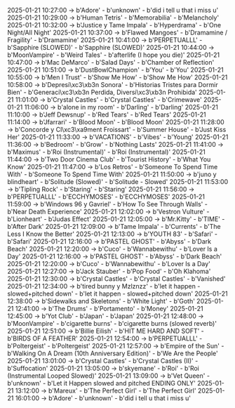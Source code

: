 2025-01-21 10:27:00 -> b'Adore' - b'unknown' - b'did i tell u that i miss u'
2025-01-21 10:29:00 -> b'Human Tetris' - b'Memorabilia' - b'Melancholy'
2025-01-21 10:32:00 -> b'Justice y Tame Impala' - b'Hyperdrama' - b'One Night/All Night'
2025-01-21 10:37:00 -> b'Flawed Mangoes' - b'Dramamine / Fragility' - b'Dramamine'
2025-01-21 10:41:00 -> b'PERPETUALLL' - b'Sapphire (SLOWED)' - b'Sapphire (SLOWED)'
2025-01-21 10:44:00 -> b'MoonVampire' - b'Weird Tales' - b'afterlife (I hope you die)'
2025-01-21 10:47:00 -> b'Mac DeMarco' - b'Salad Days' - b'Chamber of Reflection'
2025-01-21 10:51:00 -> b'DustBowlChampion' - b'You' - b'You'
2025-01-21 10:55:00 -> b'Men I Trust' - b'Show Me How' - b'Show Me How'
2025-01-21 10:58:00 -> b'Depresi\xc3\xb3n Sonora' - b'Historias Tristes para Dormir Bien' - b'Generaci\xc3\xb3n Perdida, Diversi\xc3\xb3n Prohibida'
2025-01-21 11:01:00 -> b'Crystal Castles' - b'Crystal Castles' - b'Crimewave'
2025-01-21 11:06:00 -> b'alone in my room' - b'Darling' - b'Darling'
2025-01-21 11:10:00 -> b'Jeff Dewsnup' - b'Red Tears' - b'Red Tears'
2025-01-21 11:14:00 -> b'Jfarrari' - b'Blood Moon' - b'Blood Moon'
2025-01-21 11:28:00 -> b'Concorde y Cl\xc3\xa9ment Froissart' - b'Summer House' - b'Just Kiss Her'
2025-01-21 11:33:00 -> b'VACATIONS' - b'Vibes' - b'Young'
2025-01-21 11:36:00 -> b'Bedroom' - b'Grow' - b'Nothing Lasts'
2025-01-21 11:41:00 -> b'Maximus' - b'Roi (Instrumental)' - b'Roi (Instrumental)'
2025-01-21 11:44:00 -> b'Two Door Cinema Club' - b'Tourist History' - b'What You Know'
2025-01-21 11:47:00 -> b'Los Retros' - b'Someone To Spend Time With' - b'Someone To Spend Time With'
2025-01-21 11:50:00 -> b'juno y blindheart' - b'Solitude (Slowed)' - b'Solitude - Slowed'
2025-01-21 11:53:00 -> b'Tipling Rock' - b'Staring' - b'Staring'
2025-01-21 11:56:00 -> b'PERPETUALLL' - b'ECCHYMOSES' - b'ECCHYMOSES'
2025-01-21 11:59:00 -> b'Windows 96 y Gavriel' - b'How To See Through Walls' - b'Near Death Experience'
2025-01-21 12:02:00 -> b'Vestron Vulture' - b'Lionheart' - b'Judas Effect'
2025-01-21 12:05:00 -> b'Mr.Kitty' - b'TIME' - b'After Dark'
2025-01-21 12:09:00 -> b'Tame Impala' - b'Currents' - b'The Less I Know the Better'
2025-01-21 12:13:00 -> b'YOUTH 83' - b'Safari' - b'Safari'
2025-01-21 12:16:00 -> b'PASTEL GHOST' - b'Abyss' - b'Dark Beach'
2025-01-21 12:20:00 -> b'Cuco' - b'Wannabewithu' - b'Lover Is a Day'
2025-01-21 12:16:00 -> b'PASTEL GHOST' - b'Abyss' - b'Dark Beach'
2025-01-21 12:20:00 -> b'Cuco' - b'Wannabewithu' - b'Lover Is a Day'
2025-01-21 12:27:00 -> b'Jack Stauber' - b'Pop Food' - b'Oh Klahoma'
2025-01-21 12:30:00 -> b'Crystal Castles' - b'Crystal Castles' - b'Vanished'
2025-01-21 12:34:00 -> b'tired bunny y Mzlznzz' - b'let it happen - slowed+pitched down' - b'let it happen - slowed+pitched down'
2025-01-21 12:38:00 -> b'Sidewalks and Skeletons' - b'White Light' - b'Goth'
2025-01-21 12:41:00 -> b'The Drums' - b'Portamento' - b'Money'
2025-01-21 12:45:00 -> b'Yot Club' - b'Japan' - b'Japan'
2025-01-21 12:48:00 -> b'MoonVampire' - b'cigarette burns' - b'cigarette burns (slowed reverb)'
2025-01-21 12:51:00 -> b'Billie Eilish' - b'HIT ME HARD AND SOFT' - b'BIRDS OF A FEATHER'
2025-01-21 12:54:00 -> b'PERPETUALLL' - b'Poltergeist' - b'Poltergeist'
2025-01-21 12:57:00 -> b'Empire of the Sun' - b'Walking On A Dream (10th Anniversary Edition)' - b'We Are the People'
2025-01-21 13:01:00 -> b'Crystal Castles' - b'Crystal Castles (II)' - b'Suffocation'
2025-01-21 13:05:00 -> b'skyemane' - b'Roi' - b'Roi (Instrumental Looped Slowed)'
2025-01-21 13:09:00 -> b'Vet Queen' - b'unknown' - b'Let it Happen slowed and pitched ENDING ONLY'
2025-01-21 13:12:00 -> b'Mareux' - b'The Perfect Girl' - b'The Perfect Girl'
2025-01-21 16:01:00 -> b'Adore' - b'unknown' - b'did i tell u that i miss u'
